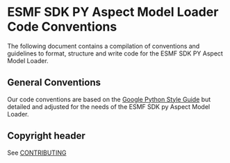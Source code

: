 # ESMF SDK PY Aspect Model Loader Code Conventions

The following document contains a compilation of conventions and guidelines to format, 
structure and write code for the ESMF SDK PY Aspect Model Loader.

## General Conventions
Our code conventions are based on the [Google Python Style Guide](https://google.github.io/styleguide/pyguide.html) but
detailed and adjusted for the needs of the ESMF SDK py Aspect Model Loader.
 
## Copyright header
See [CONTRIBUTING](CONTRIBUTING.md)
